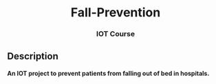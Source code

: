 <h1 align="center">Fall-Prevention</h1>
<h3 align="center">IOT Course</h3>

## Description
#### An IOT project to prevent patients from falling out of bed in hospitals.
